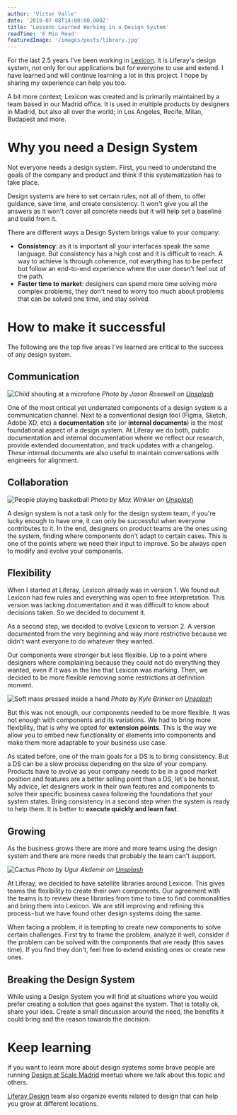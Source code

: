 ```yaml
---
author: 'Victor Valle'
date: '2019-07-08T14:00:00.000Z'
title: 'Lessons Learned Working in a Design System'
readTime: '6 Min Read'
featuredImage: '/images/posts/library.jpg'
---
```


For the last 2.5 years I've been working in [Lexicon](https://liferay.design/lexicon). It is Liferay's design system, not only for our applications but for everyone to use and extend. I have learned and will continue learning a lot in this project. I hope by sharing my experience can help you too.

A bit more context; Lexicon was created and is primarily maintained by a team based in our Madrid office. It is used in multiple products by designers in Madrid, but also all over the world; in Los Angeles, Recife, Milan, Budapest and more.

# Why you need a Design System

Not everyone needs a design system. First, you need to understand the goals of the company and product and think if this systematization has to take place.

Design systems are here to set certain rules, not all of them, to offer guidance, save time, and create consistency. It won't give you all the answers as it won't cover all concrete needs but it will help set a baseline and build from it.

There are different ways a Design System brings value to your company:

-   **Consistency**: as it is important all your interfaces speak the same language. But consistency has a high cost and it is difficult to reach. A way to achieve is through coherence, not everything has to be perfect but follow an end-to-end experience where the user doesn't feel out of the path.
-   **Faster time to market**: designers can spend more time solving more complex problems, they don't need to worry too much about problems that can be solved one time, and stay solved.

# How to make it successful

The following are the top five areas I've learned are critical to the success of any design system.

## Communication

![Child shouting at a microfone](/images/posts/communication.jpg)
_Photo by Jason Rosewell on [Unsplash](https://unsplash.com/photos/ASKeuOZqhYU)_

One of the most critical yet underrated components of a design system is a communication channel. Next to a conventional design tool (Figma, Sketch, Adobe XD, etc) a **documentation** site (or **internal documents**) is the most foundational aspect of a design system. At Liferay we do both, public documentation and internal documentation where we reflect our research, provide extended documentation, and track updates with a changelog. These internal documents are also useful to maintain conversations with engineers for alignment.

## Collaboration

![People playing basketball](/images/posts/team-basketball.jpg)
_Photo by Max Winkler on [Unsplash](https://unsplash.com/photos/UFIZodJgScQ)_

A design system is not a task only for the design system team, if you're lucky enough to have one, it can only be successful when everyone contributes to it. In the end, designers on product teams are the ones using the system, finding where components don't adapt to certain cases. This is one of the points where we need their input to improve. So be always open to modify and evolve your components.

## Flexibility

When I started at Liferay, Lexicon already was in version 1. We found out Lexicon had few rules and everything was open to free interpretation. This version was lacking documentation and it was difficult to know about decisions taken. So we decided to document it.

As a second step, we decided to evolve Lexicon to version 2. A version documented from the very beginning and way more restrictive because we didn't want everyone to do whatever they wanted.

Our components were stronger but less flexible. Up to a point where designers where complaining because they could not do everything they wanted, even if it was in the line that Lexicon was marking. Then, we decided to be more flexible removing some restrictions at definition moment.

![Soft mass pressed inside a hand](/images/posts/flexibility.jpg)
_Photo by Kyle Brinker on [Unsplash](https://unsplash.com/photos/IeoN8bdylQc)_

But this was not enough, our components needed to be more flexible. It was not enough with components and its variations. We had to bring more flexibility, that is why we opted for **extension points**. This is the way we allow you to embed new functionality or elements into components and make them more adaptable to your business use case.

As stated before, one of the main goals for a DS is to bring consistency. But a DS can be a slow process depending on the size of your company. Products have to evolve as your company needs to be in a good market position and features are a better selling point than a DS, let's be honest. My advice, let designers work in their own features and components to solve their specific business cases following the foundations that your system states. Bring consistency in a second step when the system is ready to help them. It is better to **execute quickly and learn fast**.

## Growing

As the business grows there are more and more teams using the design system and there are more needs that probably the team can't support.

![Cactus](/images/posts/cactus.jpg)
_Photo by Ugur Akdemir on [Unsplash](https://unsplash.com/photos/xhMTF15IeBw)_

At Liferay, we decided to have satellite libraries around Lexicon. This gives teams the flexibility to create their own components. Our agreement with the teams is to review these libraries from time to time to find commonalities and bring them into Lexicon. We are still improving and refining this process - but we have found other design systems doing the same.

When facing a problem, it is tempting to create new components to solve certain challenges. First try to frame the problem, analyze it well, consider if the problem can be solved with the components that are ready (this saves time). If you find they don't, feel free to extend existing ones or create new ones.

## Breaking the Design System

While using a Design System you will find at situations where you would prefer creating a solution that goes against the system. That is totally ok, share your idea. Create a small discussion around the need, the benefits it could bring and the reason towards the decision.

# Keep learning

If you want to learn more about design systems some brave people are running [Design at Scale Madrid](https://www.meetup.com/es-ES/Design-at-Scale-Madrid/) meetup where we talk about this topic and others.

[Liferay Design](https://liferay.design/events/) team also organize events related to design that can help you grow at different locations.
